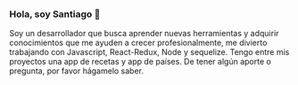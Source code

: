 ### Hola, soy Santiago 👋
Soy un desarrollador que busca aprender nuevas herramientas y adquirir conocimientos que me ayuden a crecer profesionalmente, me divierto trabajando con Javascript, React-Redux, Node y sequelize. Tengo entre mis proyectos una app de recetas y app de países.
De tener algún aporte o pregunta, por favor hágamelo saber.



<!--
**blueowl2794/blueowl2794** is a ✨ _special_ ✨ repository because its `README.md` (this file) appears on your GitHub profile.

Here are some ideas to get you started:

- 🔭 I’m currently working on ...
- 🌱 I’m currently learning ...
- 👯 I’m looking to collaborate on ...
- 🤔 I’m looking for help with ...
- 💬 Ask me about ...
- 📫 How to reach me: ...
- 😄 Pronouns: ...
- ⚡ Fun fact: ...
-->

